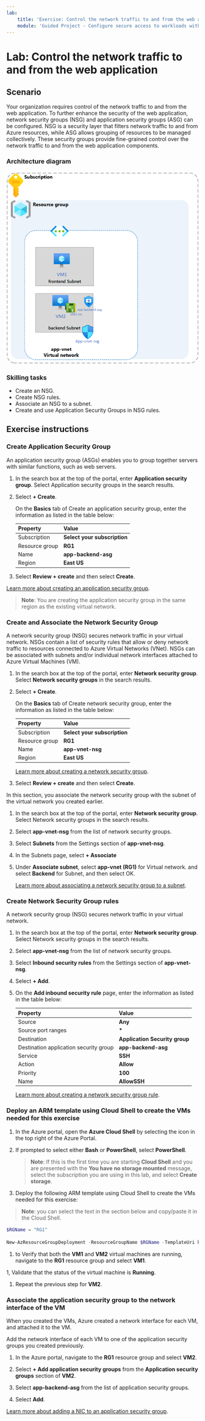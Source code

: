 ```yaml
---
lab:
    title: 'Exercise: Control the network traffic to and from the web application'
    module: 'Guided Project - Configure secure access to workloads with Azure virtual networking services'
---
```


# Lab: Control the network traffic to and from the web application

## Scenario

Your organization requires control of the network traffic to and from the web application. To further enhance the security of the web application, network security groups (NSG) and application security groups (ASG) can be configured. NSG is a security layer that filters network traffic to and from Azure resources, while ASG allows grouping of resources to be managed collectively. These security groups provide fine-grained control over the network traffic to and from the web application components.

### Architecture diagram

![Diagram that shows one ASG and NSG associated to a virtual network.](../Media/task-2.png)

### Skilling tasks

- Create an NSG.
- Create NSG rules.
- Associate an NSG to a subnet.
- Create and use Application Security Groups in NSG rules.

## Exercise instructions

### Create Application Security Group

An application security group (ASGs) enables you to group together servers with similar functions, such as web servers.

1. In the search box at the top of the portal, enter **Application security group**. Select Application security groups in the search results.

1. Select **+ Create**.

    On the **Basics** tab of Create an application security group, enter the information as listed in the table below:

    | Property | Value    |
    |:---------|:---------|
    |Subscription|**Select your subscription**|
    |Resource group|**RG1**|
    |Name|**app-backend-asg**|
    |Region|**East US**|

1. Select **Review + create** and then select **Create**.

[Learn more about creating an application security group](https://docs.microsoft.com/azure/virtual-network/tutorial-filter-network-traffic#create-application-security-groups).

>**Note**: You are creating the application security group in the same region as the existing virtual network.

### Create and Associate the Network Security Group

A network security group (NSG) secures network traffic in your virtual network. NSGs contain a list of security rules that allow or deny network traffic to resources connected to Azure Virtual Networks (VNet). NSGs can be associated with subnets and/or individual network interfaces attached to Azure Virtual Machines (VM).

1. In the search box at the top of the portal, enter **Network security group**. Select **Network security groups** in the search results.

1. Select **+ Create**.

    On the **Basics** tab of Create network security group, enter the information as listed in the table below:

    | Property | Value    |
    |:---------|:---------|
    |Subscription|**Select your subscription**|
    |Resource group|**RG1**|
    |Name|**app-vnet-nsg**|
    |Region|**East US**|

    [Learn more about creating a network security group](https://docs.microsoft.com/azure/virtual-network/tutorial-filter-network-traffic#create-a-network-security-group).

1. Select **Review + create** and then select **Create**.

In this section, you associate the network security group with the subnet of the virtual network you created earlier.

1. In the search box at the top of the portal, enter **Network security group**. Select Network security groups in the search results.

1. Select **app-vnet-nsg** from the list of network security groups.

1. Select **Subnets** from the Settings section of **app-vnet-nsg**.

1. In the Subnets page, select **+ Associate**

1. Under **Associate subnet**, select **app-vnet (RG1)** for Virtual network. and select **Backend** for Subnet, and then select OK.

    [Learn more about associating a network security group to a subnet](https://docs.microsoft.com/azure/virtual-network/tutorial-filter-network-traffic#associate-a-network-security-group-to-a-subnet).

### Create Network Security Group rules
A network security group (NSG) secures network traffic in your virtual network.

1. In the search box at the top of the portal, enter **Network security group**. Select Network security groups in the search results.

1. Select **app-vnet-nsg** from the list of network security groups.

1. Select **Inbound security rules** from the Settings section of **app-vnet-nsg**.

1. Select **+ Add**.

1. On the **Add inbound security rule** page, enter the information as listed in the table below:

    | Property | Value    |
    |:---------|:---------|
    |Source|**Any**|
    |Source port ranges|**\***|
    |Destination|**Application Security group**|
    |Destination application security group|**app-backend-asg**|    
    |Service|**SSH**|
    |Action|**Allow**|
    |Priority|**100**|
    |Name|**AllowSSH**|

    [Learn more about creating a network security group rule](https://docs.microsoft.com/azure/virtual-network/tutorial-filter-network-traffic#create-a-network-security-group).

### Deploy an ARM template using Cloud Shell to create the VMs needed for this exercise

1. In the Azure portal, open the **Azure Cloud Shell** by selecting the icon in the top right of the Azure Portal.

1. If prompted to select either **Bash** or **PowerShell**, select **PowerShell**.

    >**Note**: If this is the first time you are starting **Cloud Shell** and you are presented with the **You have no storage mounted** message, select the subscription you are using in this lab, and select **Create storage**.

1. Deploy the following ARM template using Cloud Shell to create the VMs needed for this exercise:

>**Note**: you can select the text in the section below and copy/paste it in the Cloud Shell.

   ```powershell
   $RGName = "RG1"
   
   New-AzResourceGroupDeployment -ResourceGroupName $RGName -TemplateUri https://raw.githubusercontent.com/MicrosoftLearning/Configure-secure-access-to-workloads-with-Azure-virtual-networking-services/main/Instructions/Labs/azuredeploy.json
   ```
  
1. to Verify that both the **VM1** and **VM2** virtual machines are running, navigate to the **RG1** resource group and select **VM1**.

1, Validate that the status of the virtual machine is **Running**.

1. Repeat the previous step for **VM2**.

### Associate the application security group to the network interface of the VM
When you created the VMs, Azure created a network interface for each VM, and attached it to the VM.

Add the network interface of each VM to one of the application security groups you created previously.

1. In the Azure portal, navigate to the **RG1** resource group and select **VM2**.

1. Select **+ Add application security groups** from the **Application security groups** section of **VM2**.

1. Select **app-backend-asg** from the list of application security groups.

1. Select **Add**.

  [Learn more about adding a NIC to an application security group](https://learn.microsoft.com/en-us/azure/virtual-network/virtual-network-network-interface?tabs=azure-portal#add-or-remove-from-application-security-groups).

